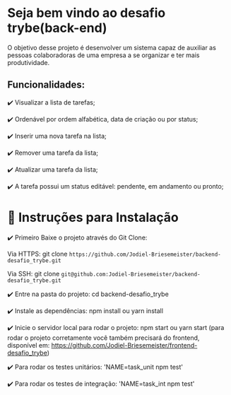 # Seja bem vindo ao desafio trybe(back-end)

O objetivo desse projeto é desenvolver um sistema capaz de auxiliar as pessoas colaboradoras de uma empresa a se organizar e ter mais produtividade.

## Funcionalidades:

✔️ Visualizar a lista de tarefas;

✔️ Ordenável por ordem alfabética, data de criação ou por status;

✔️ Inserir uma nova tarefa na lista;

✔️ Remover uma tarefa da lista;

✔️ Atualizar uma tarefa da lista;

✔️ A tarefa possui um status editável: pendente, em andamento ou pronto;

# 📌 Instruções para Instalação

✔️ Primeiro Baixe o projeto através do Git Clone:

Via HTTPS: git clone `https://github.com/Jodiel-Briesemeister/backend-desafio_trybe.git`

Via SSH: git clone `git@github.com:Jodiel-Briesemeister/backend-desafio_trybe.git`

✔️ Entre na pasta do projeto: cd backend-desafio_trybe

✔️ Instale as dependências: npm install ou yarn install

✔️ Inicie o servidor local para rodar o projeto: npm start ou yarn start (para rodar o projeto corretamente você também precisará do frontend, disponível em: https://github.com/Jodiel-Briesemeister/frontend-desafio_trybe)

✔️ Para rodar os testes unitários: 'NAME=task_unit npm test'

✔️ Para rodar os testes de integração: 'NAME=task_int npm test'

